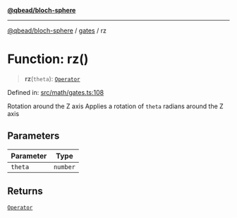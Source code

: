 [**@qbead/bloch-sphere**](../../../../index.md)

***

[@qbead/bloch-sphere](../../../../index.md) / [gates](../index.md) / rz

# Function: rz()

> **rz**(`theta`): [`Operator`](../../../../classes/Operator.md)

Defined in: [src/math/gates.ts:108](https://github.com/qbead/bloch-sphere/blob/81a59121ea27596e77408b4ed592f344f3dd0304/src/math/gates.ts#L108)

Rotation around the Z axis
Applies a rotation of `theta` radians around the Z axis

## Parameters

| Parameter | Type |
| ------ | ------ |
| `theta` | `number` |

## Returns

[`Operator`](../../../../classes/Operator.md)
